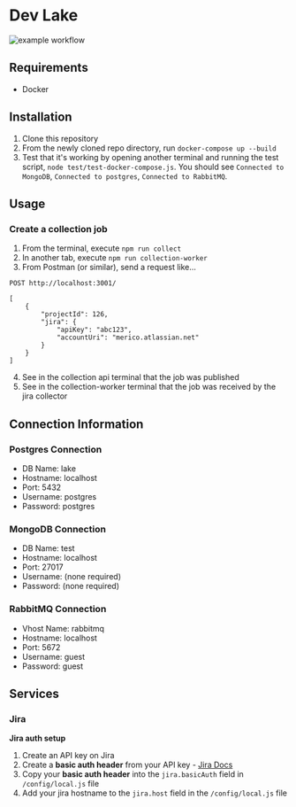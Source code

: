 # Dev Lake

![example workflow](https://github.com/merico-dev/lake/actions/workflows/main/badge.svg)

## Requirements

- Docker

## Installation

1. Clone this repository
2. From the newly cloned repo directory, run `docker-compose up --build`
3. Test that it's working by opening another terminal and running the test script, `node test/test-docker-compose.js`. You should see `Connected to MongoDB`, `Connected to postgres`,  `Connected to RabbitMQ`.

## Usage

### Create a collection job

1. From the terminal, execute `npm run collect`
2. In another tab, execute `npm run collection-worker`
3. From Postman (or similar), send a request like...
```
POST http://localhost:3001/

[
    {
        "projectId": 126,
        "jira": {
            "apiKey": "abc123",
            "accountUri": "merico.atlassian.net"
        }
    }
]
```
4. See in the collection api terminal that the job was published
5. See in the collection-worker terminal that the job was received by the jira collector

## Connection Information

### Postgres Connection

- DB Name: lake
- Hostname: localhost
- Port: 5432
- Username: postgres
- Password: postgres

### MongoDB Connection

- DB Name: test
- Hostname: localhost
- Port: 27017
- Username: (none required)
- Password: (none required)

### RabbitMQ Connection

- Vhost Name: rabbitmq
- Hostname: localhost
- Port: 5672
- Username: guest
- Password: guest

## Services

### Jira

__Jira auth setup__

1. Create an API key on Jira
3. Create a __basic auth header__ from your API key - [Jira Docs](https://developer.atlassian.com/cloud/jira/platform/basic-auth-for-rest-apis/#supply-basic-auth-headers)
3. Copy your __basic auth header__ into the `jira.basicAuth` field in `/config/local.js` file
4. Add your jira hostname to the `jira.host` field in the `/config/local.js` file

